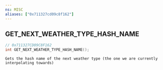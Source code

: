 ```yaml
---
ns: MISC
aliases: ["0x711327cd09c8f162"]
---
```

## GET_NEXT_WEATHER_TYPE_HASH_NAME

```c
// 0x711327CD09C8F162
int GET_NEXT_WEATHER_TYPE_HASH_NAME();
```

```
Gets the hash name of the next weather type (the one we are currently interpolating towards)
```
